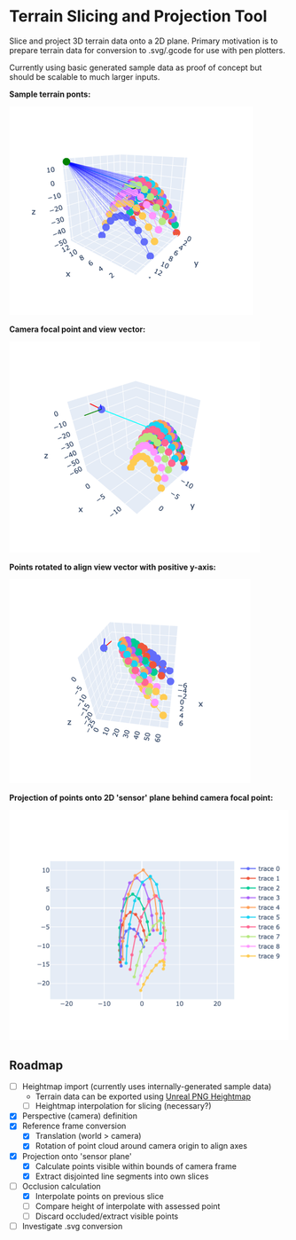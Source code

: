 # Terrain Slicing and Projection Tool

Slice and project 3D terrain data onto a 2D plane. Primary motivation is to prepare terrain data for conversion to .svg/.gcode for use with pen plotters.

Currently using basic generated sample data as proof of concept but should be scalable to much larger inputs.

**Sample terrain ponts:**

![Sample terrain](img/sample_terrain-w.png)

**Camera focal point and view vector:**

![Camera focal point and view vector](img/sample_terrain-vp-mean_vector.png)

**Points rotated to align view vector with positive y-axis:**

![Points rotated to align view vector with positive y-axis](img/sample_terrain-rotated_ref_frame.png)

**Projection of points onto 2D 'sensor' plane behind camera focal point:**

![Projection of points onto 2D 'sensor' plane behind camera focal point](img/sample_terrain-projected.png)

## Roadmap

- [ ] Heightmap import (currently uses internally-generated sample data)
  - Terrain data can be exported using [Unreal PNG Heightmap](https://manticorp.github.io/unrealheightmap/index.html#latitude/35.02746615625006/longitude/-111.02285385131836/zoom/13/outputzoom/15/width/505/height/505)
  - [ ] Heightmap interpolation for slicing (necessary?)
- [x] Perspective (camera) definition
- [x] Reference frame conversion
  - [x] Translation (world > camera)
  - [x] Rotation of point cloud around camera origin to align axes
- [x] Projection onto 'sensor plane'
  - [x] Calculate points visible within bounds of camera frame
  - [x] Extract disjointed line segments into own slices
- [ ] Occlusion calculation
  - [x] Interpolate points on previous slice
  - [ ] Compare height of interpolate with assessed point
  - [ ] Discard occluded/extract visible points
- [ ] Investigate .svg conversion
